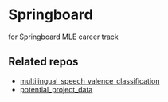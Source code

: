 # Springboard
for Springboard MLE career track

## Related repos
* [multilingual_speech_valence_classification](https://github.com/michen00/multilingual_speech_valence_classification)
* [potential_project_data](https://github.com/michen00/potential_project_data)
